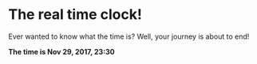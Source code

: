 # The real time clock!

Ever wanted to know what the time is? Well, your journey is about to end!

**The time is Nov 29, 2017, 23:30**